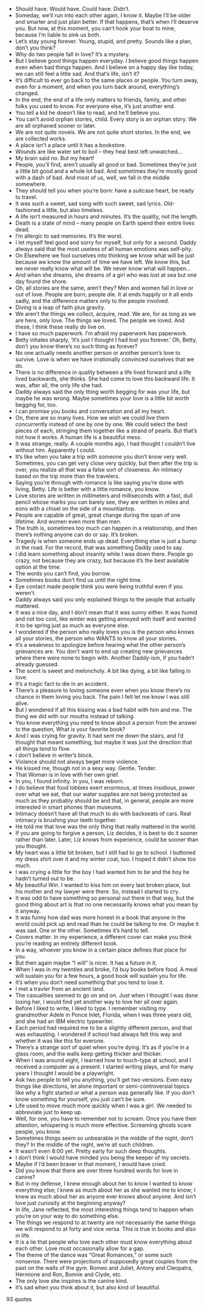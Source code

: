  - Should have. Would have. Could have. Didn’t.
 - Someday, we’ll run into each other again, I know it. Maybe I’ll be older and smarter and just plain better. If that happens, that’s when I’ll deserve you. But now, at this moment, you can’t hook your boat to mine, because I’m liable to sink us both.
 - Let’s stay young forever. Young, stupid, and pretty. Sounds like a plan, don’t you think?
 - Why do two people fall in love? It’s a mystery.
 - But I believe good things happen everyday. I believe good things happen even when bad things happen. And I believe on a happy day like today, we can still feel a little sad. And that’s life, isn’t it?
 - It’s difficult to ever go back to the same places or people. You turn away, even for a moment, and when you turn back around, everything’s changed.
 - In the end, the end of a life only matters to friends, family, and other folks you used to know. For everyone else, it’s just another end.
 - You tell a kid he doesn’t like to read, and he’ll believe you.
 - You can’t avoid orphan stories, child. Every story is an orphan story. We are all orphaned sooner or later.
 - We are not quite novels. We are not quite short stories. In the end, we are collected works.
 - A place isn’t a place until it has a bookstore.
 - Wounds are like water set to boil – they heal best left unwatched...
 - My brain said no. But my heart!
 - People, you’ll find, aren’t usually all good or bad. Sometimes they’re just a little bit good and a whole lot bad. And sometimes they’re mostly good with a dash of bad. And most of us, well, we fall in the middle somewhere.
 - They should tell you when you’re born: have a suitcase heart, be ready to travel.
 - It was such a sweet, sad song with such sweet, sad lyrics. Old-fashioned a little, but also timeless.
 - A life isn’t measured in hours and minutes. It’s the quality, not the length.
 - Death is a state of mind – many people on Earth spend their entire lives dead.
 - I’m allergic to sad memories. It’s the worst.
 - I let myself feel good and sorry for myself, but only for a second. Daddy always said that the most useless of all human emotions was self-pity.
 - On Elsewhere we fool ourselves into thinking we know what will be just because we know the amount of time we have left. We know this, but we never really know what will be. We never know what will happen...
 - And when she dreams, she dreams of a girl who was lost at sea but one day found the shore.
 - Oh, all stories are the same, aren’t they? Men and women fall in love or out of love. People are born; people die. It al ends happily or it all ends sadly, and the difference matters only to the people involved.
 - Diving is a leap of faith plus gravity.
 - We aren’t the things we collect, acquire, read. We are, for as long as we are here, only love. The things we loved. The people we loved. And these, I think these really do live on.
 - I have so much paperwork. I’m afraid my paperwork has paperwork.
 - Betty inhales sharply, ‘It’s just I thought I had lost you forever.’ Oh, Betty, don’t you know there’s no such thing as forever?
 - No one actually needs another person or another person’s love to survive. Love is when we have irrationally convinced ourselves that we do.
 - There is no difference in quality between a life lived forward and a life lived backwards, she thinks. She had come to love this backward life. It was, after all, the only life she had.
 - Daddy always said the only thing worth begging for was your life, but maybe he was wrong. Maybe sometimes your love is a little bit worth begging for, too.
 - I can promise you books and conversation and all my heart.
 - On, there are so many lives. How we wish we could live them concurrently instead of one by one by one. We could select the best pieces of each, stringing them together like a strand of pearls. But that’s not how it works. A human life is a beautiful mess.
 - It was strange, really. A couple months ago, I had thought I couldn’t live without him. Apparently I could.
 - It’s like when you take a trip with someone you don’t know very well. Sometimes, you can get very close very quickly, but then after the trip is over, you realize all that was a false sort of closeness. An intimacy based on the trip more than the travelers.
 - Saying you’re through with romance is like saying you’re done with living, Betty. Life is better with a little romance, you know.
 - Love stories are written in millimeters and milliseconds with a fast, dull pencil whose marks you can barely see, they are written in miles and eons with a chisel on the side of a mountiantop.
 - People are capable of great, great change during the span of one lifetime. And women even more than men.
 - The truth is, sometimes too much can happen in a relationship, and then there’s nothing anyone can do or say. It’s broken.
 - Tragedy is when someone ends up dead. Everything else is just a bump in the road. For the record, that was something Daddy used to say.
 - I did learn something about insanity while I was down there. People go crazy, not because they are crazy, but because it’s the best available option at the time.
 - The words you can’t find, you borrow.
 - Sometimes books don’t find us until the right time.
 - Eye contact made people think you were being truthful even if you weren’t.
 - Daddy always said you only explained things to the people that actually mattered.
 - It was a nice day, and I don’t mean that it was sunny either. It was humid and not too cool, like winter was getting annoyed with itself and wanted it to be spring just as much as everyone else.
 - I wondered if the person who really loves you is the person who knows all your stories, the person who WANTS to know all your stories.
 - It’s a weakness to apologize before hearing what the other person’s grievances are. You don’t want to end up creating new grievances where there were none to begin with. Another Daddy-ism, if you hadn’t already guessed.
 - The scent is sweet and meloncholy. A bit like dying, a bit like falling in love.
 - It’s a tragic fact to die in an accident.
 - There’s a pleasure to loving someone even when you know there’s no chance in them loving you back. The pain I felt let me know I was still alive.
 - But I wondered if all this kissing was a bad habit with him and me. The thing we did with our mouths instead of talking.
 - You know everything you need to know about a person from the answer to the question, What is your favorite book?
 - And I was crying for gravity. It had sent me down the stairs, and I’d thought that meant something, but maybe it was just the direction that all things tend to flow.
 - I don’t believe in writer’s block.
 - Violence should not always beget more violence.
 - He kissed me, though not in a sexy way. Gentle. Tender.
 - That Woman is in love with her own grief.
 - In you, I found infinity. In you, I was reborn.
 - I do believe that food lobbies exert enormous, at times insidious, power over what we eat, that our water supplies are not being protected as much as they probably should be and that, in general, people are more interested in smart phones than museums.
 - Intimacy doesn’t have all that much to do with backseats of cars. Real intimacy is brushing your teeth together.
 - He told me that love was the only thing that really mattered in the world.
 - If you are going to forgive a person, Liz decides, it is best to do it sooner rather than later. Later, Liz knows from experience, could be sooner than you thought.
 - My heart was a little bit broken, but I still had to go to school. I buttoned my dress shirt over it and my winter coat, too. I hoped it didn’t show too much.
 - I was crying a little for the boy I had wanted him to be and the boy he hadn’t turned out to be.
 - My beautiful Win. I wanted to kiss him on every last broken place, but his mother and my lawyer were there. So, instead I started to cry.
 - It was odd to have something so personal out there in that way, but the good thing about art is that no one necessarily knows what you mean by it anyway.
 - It was funny how dad was more honest in a book that anyone in the world could pick up and read than he could be talking to me. Or maybe it was sad. One or the other. Sometimes it’s hard to tell.
 - Covers matter. In my experience, a different cover can make you think you’re reading an entirely different book.
 - In a way, whoever you know in a certain place defines that place for you.
 - But then again maybe “I will” is nicer. It has a future in it.
 - When I was in my twenties and broke, I’d buy books before food. A meal will sustain you for a few hours, a good book will sustain you for life.
 - It’s when you don’t need something that you tend to lose it.
 - I met a travler from an ancient land.
 - The casualities seemed to go on and on. Just when I thought I was done losing her, I would find yet another way to love her all over again.
 - Before I liked to write, I liked to type. I remember visiting my grandmother Adele in Ponce Inlet, Florida, when I was three years old, and she had an IBM electric typewriter.
 - Each period had required me to be a slightly different person, and that was exhausting. I wondered if school had always felt this way and whether it was like this for everone.
 - There’s a strange sort of quiet when you’re dying. It’s as if you’re in a glass room, and the walls keep getting thicker and thicker.
 - When I was around eight, I learned how to touch-type at school, and I received a computer as a present. I started writing plays, and for many years I thought I would be a playwright.
 - Ask two people to tell you anything, you’ll get two versions. Even easy things like directions, let alone important or semi-controversial topics like why a fight started or what a person was generally like. If you don’t know something for yourself, you just can’t be sure.
 - Life used to move much more quickly when I was a girl. We needed to abbreviate just to keep up.
 - Well, for one, you have to remember not to scream. Once you have their attention, whispering is much more effective. Screaming ghosts scare people, you know.
 - Sometimes things seem so unbearable in the middle of the night, don’t they? In the middle of the night, we’re all such children.
 - It wasn’t even 8:00 yet. Pretty early for such deep thoughts.
 - I don’t think I would have minded you being the keeper of my secrets.
 - Maybe if I’d been braver in that moment, I would have cried.
 - Did you know that there are over three hundred words for love in canine?
 - But in my defense, I knew enough about her to know I wanted to know everything else; I knew as much about her as she wanted me to know; I knew as much about her as anyone ever knows about anyone. And isn’t love just curiosity at the beginning anyway?
 - In life, Jane reflected, the most interesting things tend to happen when you’re on your way to do something else.
 - The things we respond to at twenty are not necessarily the same things we will respond to at forty and vice versa. This is true in books and also in life.
 - It is a lie that people who love each other must know everything about each other. Love must occasionally allow for a gap.
 - The theme of the dance was “Great Romances,” or some such nonsense. There were projections of supposedly great couples from the past on the walls of the gym. Romeo and Juliet, Antony and Cleopatra, Hermione and Ron, Bonnie and Clyde, etc.
 - The only love she inspires is the canine kind.
 - It’s sad when you think about it, but also kind of beautiful.

93 quotes